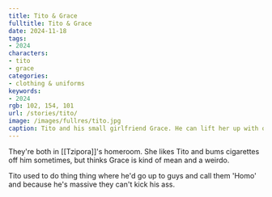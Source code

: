 ```yaml
---
title: Tito & Grace
fulltitle: Tito & Grace
date: 2024-11-18
tags:
- 2024
characters:
- tito
- grace
categories:
- clothing & uniforms
keywords:
- 2024
rgb: 102, 154, 101
url: /stories/tito/
image: /images/fullres/tito.jpg
caption: Tito and his small girlfriend Grace. He can lift her up with one arm.
---
```

They're both in [[Tzipora]]'s homeroom. She likes Tito and bums cigarettes off him sometimes, but thinks Grace is kind of mean and a weirdo.

Tito used to do thing thing where he'd go up to guys and call them 'Homo' and because he's massive they can't kick his ass.